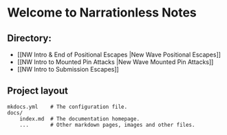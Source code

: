 # Welcome to Narrationless Notes

## Directory:
- [[NW Intro & End of Positional Escapes |New Wave Positional Escapes]]
- [[NW Intro to Mounted Pin Attacks |New Wave Mounted Pin Attacks]]
- [[NW Intro to Submission Escapes]]

## Project layout

    mkdocs.yml    # The configuration file.
    docs/
        index.md  # The documentation homepage.
        ...       # Other markdown pages, images and other files.
